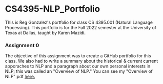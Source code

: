 # CS4395-NLP_Portfolio
This is Reg Gonzalez's portfolio for class CS 4395.001 (Natural Language Processing). This portfolio is for the Fall 2022 semester at the University of Texas at Dallas, taught by Karen Mazidi. 


### Assignment 0

The objective of this assignment was to create a GitHub portfolio for this class. We also had to write a summary about the historical & current current apporaches to NLP and a paragraph about our own personal interests in NLP; this was called an "Overview of NLP." You can see my "Overview of NLP" pdf [here.](https://github.com/regmckie/CS4395-NLP_Portfolio/blob/main/Overview%20of%20NLP.pdf)

